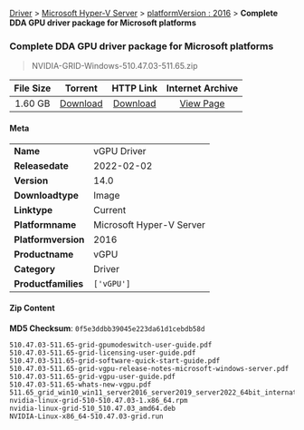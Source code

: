 
[Driver](/README.md)  >  [Microsoft Hyper-V Server](/index/Driver/Microsoft_Hyper-V_Server.md)  >  [platformVersion : 2016](/index/Driver/Microsoft_Hyper-V_Server/2016.md)  >  **Complete DDA GPU driver package for Microsoft platforms**


###    Complete DDA GPU driver package for Microsoft platforms

> NVIDIA-GRID-Windows-510.47.03-511.65.zip   


| **File Size** | **Torrent**  | **HTTP Link** | **Internet Archive** |
|:-------------:|:------------:|:-------------:|:--------------------:|
| 1.60 GB |  [Download](https://archive.org/download/nvgpu_NVIDIA-GRID-Windows-510.47.03-511.65.zip_955jo5xx/nvgpu_NVIDIA-GRID-Windows-510.47.03-511.65.zip_955jo5xx_archive.torrent)       | [Download](https://archive.org/compress/nvgpu_NVIDIA-GRID-Windows-510.47.03-511.65.zip_955jo5xx) | [View Page](https://archive.org/details/nvgpu_NVIDIA-GRID-Windows-510.47.03-511.65.zip_955jo5xx)       |

#### Meta

<table>
<tr><td><strong>Name</strong></td><td>vGPU Driver</td></tr>
<tr><td><strong>Releasedate</strong></td><td>2022-02-02</td></tr>
<tr><td><strong>Version</strong></td><td>14.0</td></tr>
<tr><td><strong>Downloadtype</strong></td><td>Image</td></tr>
<tr><td><strong>Linktype</strong></td><td>Current</td></tr>
<tr><td><strong>Platformname</strong></td><td>Microsoft Hyper-V Server</td></tr>
<tr><td><strong>Platformversion</strong></td><td>2016</td></tr>
<tr><td><strong>Productname</strong></td><td>vGPU</td></tr>
<tr><td><strong>Category</strong></td><td>Driver</td></tr>
<tr><td><strong>Productfamilies</strong></td><td><code>['vGPU']</code></td></tr>
</table>

#### Zip Content

**MD5 Checksum**: `0f5e3ddbb39045e223da61d1cebdb58d`

```text
510.47.03-511.65-grid-gpumodeswitch-user-guide.pdf
510.47.03-511.65-grid-licensing-user-guide.pdf
510.47.03-511.65-grid-software-quick-start-guide.pdf
510.47.03-511.65-grid-vgpu-release-notes-microsoft-windows-server.pdf
510.47.03-511.65-grid-vgpu-user-guide.pdf
510.47.03-511.65-whats-new-vgpu.pdf
511.65_grid_win10_win11_server2016_server2019_server2022_64bit_international.exe
nvidia-linux-grid-510-510.47.03-1.x86_64.rpm
nvidia-linux-grid-510_510.47.03_amd64.deb
NVIDIA-Linux-x86_64-510.47.03-grid.run
```